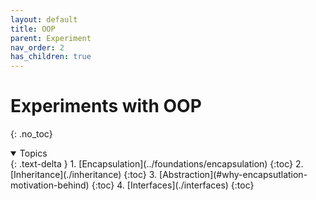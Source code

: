 ```yaml
---
layout: default
title: OOP
parent: Experiment
nav_order: 2
has_children: true
---
```


# Experiments with OOP
{: .no_toc}

<details open markdown="block">
  <summary>
    Topics
  </summary>
  {: .text-delta }
1. [Encapsulation](../foundations/encapsulation)
   {:toc}
2. [Inheritance](./inheritance)
   {:toc}
3. [Abstraction](#why-encapsutlation-motivation-behind)
   {:toc}
4. [Interfaces](./interfaces)
   {:toc}
</details>

